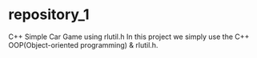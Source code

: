 # repository_1
C++ Simple Car Game using rlutil.h 
In this project we simply use the C++ OOP(Object-oriented programming) & rlutil.h.

